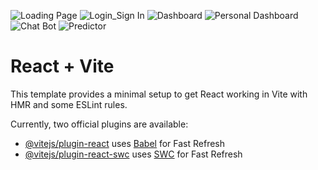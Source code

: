 ![Loading Page](https://github.com/Prabhsingh0401/BOB-Hackathon/assets/43770452/8da8183c-eac0-4247-a138-2ef0b3c3a12e)
![Login_Sign In](https://github.com/Prabhsingh0401/BOB-Hackathon/assets/130837233/36ad460e-a477-44e6-bdbe-eb0b5cf95f9c)
![Dashboard](https://github.com/Prabhsingh0401/BOB-Hackathon/assets/130837233/b88a9255-b5bb-41d1-b99e-2df3acc03d4d)
![Personal Dashboard](https://github.com/Prabhsingh0401/BOB-Hackathon/assets/130837233/e80af82f-07c2-42bc-b5c7-094342fa4c0c)
![Chat Bot](https://github.com/Prabhsingh0401/BOB-Hackathon/assets/130837233/4de4b1f6-00b8-49c8-ad9e-ba8fda7247cb)
![Predictor](https://github.com/Prabhsingh0401/BOB-Hackathon/assets/130837233/3ed00191-18da-4f9b-8398-607a19fca669)

# React + Vite

This template provides a minimal setup to get React working in Vite with HMR and some ESLint rules.

Currently, two official plugins are available:

- [@vitejs/plugin-react](https://github.com/vitejs/vite-plugin-react/blob/main/packages/plugin-react/README.md) uses [Babel](https://babeljs.io/) for Fast Refresh
- [@vitejs/plugin-react-swc](https://github.com/vitejs/vite-plugin-react-swc) uses [SWC](https://swc.rs/) for Fast Refresh
